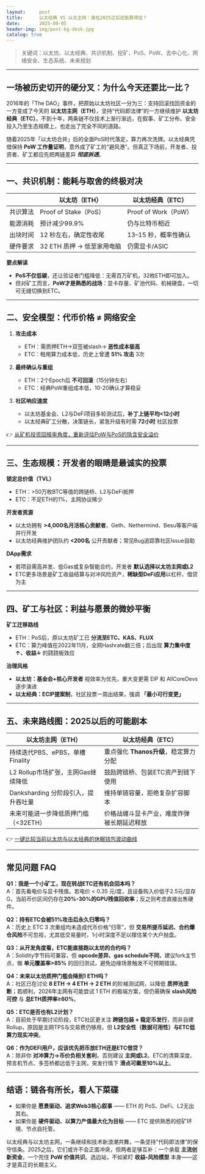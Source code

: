 ```yaml
---
layout:     post
title:      以太经典 VS 以太主网：谁在2025之后还能靠得住？
date:       2025-09-05
header-img: img/post-bg-desk.jpg
catalog: true
---
```


> 关键词：以太坊、以太经典、共识机制、挖矿、PoS、PoW、去中心化、网络安全、生态系统、未来规划

---

## 一场被历史切开的硬分叉：为什么今天还要比一比？

2016年的「The DAO」事件，把原始以太坊社区一分为三：支持回滚找回资金的一方变成了今天的 **以太坊主网（ETH）**，坚持“代码即法律”的一方继续维护 **以太坊经典（ETC）**。不到十年，两条链不仅技术上渐行渐远，在叙事、矿工分布、安全投入乃至生态规模上，也走出了完全不同的道路。

随着2025年「以太坊合并」后的全面PoS时代落定，算力再次洗牌。以太经典凭借保持 **PoW 工作量证明**，意外成了矿工的“避风港”。但真正下场前，开发者、投资者、矿工都应先把两链差异 ***彻底拆透***。

---

## 一、共识机制：能耗与取舍的终极对决

| | 以太坊（ETH） | 以太坊经典（ETC） |
|---|---|---|
| 共识算法 | Proof of Stake（PoS） | Proof of Work（PoW） |
| 能源消耗 | 预计减少99.9% | 仍与比特币相近 |
| 出块时间 | 12 秒左右，确定性收尾 | 13–15 秒，概率性确认 |
| 硬件要求 | 32 ETH 质押 → 低至家用电脑 | 仍需显卡/ASIC |

**要点解读**  
- **PoS不仅低碳**，还让验证者门槛降低：无需百万矿机，32枚ETH即可加入。  
- 但对矿工而言，**PoW才是熟悉的战场**：显卡存量、矿池代码、机械硬盘，一切可无缝切换到ETC。  

---

## 二、安全模型：代币价格 ≠ 网络安全

1. **攻击成本**  
   - ETH：需质押ETH→双签被slash→ **恶性成本极高**  
   - ETC：租用算力成本低，历史上曾遭 **51% 攻击** 3次

2. **最终确认与重组**  
   - ETH：2个Epoch后 **不可回滚**（15分钟左右）  
   - ETC：经典PoW重组成本低，10-20确认才算稳妥

3. **社区响应速度**  
   - 以太坊基金会、L2与DeFi项目多轮测试后，**补丁上链平均<12小时**  
   - 以太经典矿工分散，决策链长，紧急升级有时需 **72小时** 社区投票

👉 [从矿机投资回报率角度，重新评估PoW与PoS的隐含安全溢价](https://okxdog.com/)

---

## 三、生态规模：开发者的眼睛是最诚实的投票

**锁定总价值（TVL）**  
- ETH：>50万枚BTC等值的跨链桥、L2与DeFi抵押  
- ETC：不足ETH的1%，主网协议稀少

**开发者资源**  
- 以太坊拥有 **>4,000名月活核心贡献者**，Geth、Nethermind、Besu等客户端并行开发  
- 以太坊经典维护团队约 **<200名** 公开贡献者；常见Bug追踪靠社区Issue自助

**DApp需求**  
- 若项目需高并发、低Gas或复杂智能合约，开发者 **默认选择以太坊主网或L2**  
- ETC更多场景是矿工收益结算与对冲风险资产，**稀缺型DeFi应用**以杠杆、借贷为主

---

## 四、矿工与社区：利益与愿景的微妙平衡

**矿工迁移路线**  
- ETH：PoS后，原以太坊矿工已 **分流至ETC、KAS、FLUX**  
- ETC：算力峰值在2022年11月，全网Hashrate翻三倍；后出现 **算力集中度↑、收益↓** 的跷跷板效应

**治理风格**  
- **以太坊：基金会+核心开发者** 视效率为优先，重大变更需 EIP 和 AllCoreDevs 逐步演进  
- **以太经典：ECIP提案制**，社区投票一周出结果，强调 **「最小可行变更」**

---

## 五、未来路线图：2025以后的可能剧本

| 以太坊主网（ETH） | 以太坊经典（ETC） |
|---|---|
| 持续迭代PBS、ePBS，单槽Finality | 重点强化 **Thanos升级**，稳定算力分配 |
| L2 Rollup市场扩张，主网Gas继续降低 | 鼓励跨链桥、包装ETC资产到链下使用 |
| Danksharding 分阶段引入，提升吞吐量 | 维持单链容量，拒绝复杂扩容脚本 |
| 未来可能进一步降低质押门槛（<32ETH） | 价格战缠斗显卡产业，难度炸弹被长期延迟释放 |

👉 [一键比较当前以太坊与以太经典的休眠钱包波动曲线](https://okxdog.com/)

---

## 常见问题 FAQ

**Q1：我是一个小矿工，现在转战ETC还有机会回本吗？**  
A：首先看电价与显卡残值。若电价 < 0.35 元/度，且设备购入价低于2.5元/显存G，当前币价区间仍存在**20%-30%的GPU残值回收率**；反之则考虑直接出售硬件。

**Q2：持有ETC会被51%攻击后永久归零吗？**  
A：历史上 ETC 3 次重组均未造成代币价格“归零”，但 **交易所提币延迟、合约爆仓风险**不可忽视，尤其低交易量时，1小时深度不足以撑住某个大户抛盘。

**Q3：从开发角度看，ETC能直接跑以太坊的合约吗？**  
A：Solidity字节码可兼容，但 **opcode差异、gas schedule不同**，建议fork主节点，做 **单元覆盖率>85%** 的回归测试，避免边缘场景触发不可预期错误。

**Q4：未来以太坊质押门槛会降到1 ETH吗？**  
A：社区已在讨论 **8 ETH → 4 ETH → 2 ETH** 的阶梯测试网，以降低 **质押池垄断**；若顺利，2026年主网有可能尝试 1 ETH 的极端方案，但仍需确保 **slash风险可控** 与 **总ETH质押率≥60%**。

**Q5：ETC是否也有L2计划？**  
A：目前处于早期讨论阶段，ETC社区更关注 **跨链包装 + 稳定币发行**，而非自建Rollup，原因是主网TPS与交易费仍够用，但 **L2安全性（数据可用性）与ETC低算力现实冲突**。

**Q6：作为DEFI用户，应该优先把币放ETH还是ETC借贷？**  
A：除非你 **对冲算力→币价负相关套利**，否则建议 **主网或L2**。ETC的清算深度、预言机节点、多签桥都远低于主网，突发行情下 **滑点可飙至10%以上**。

---

## 结语：链各有所长，看人下菜碟

- 如果你是 **愿景驱动、追求Web3核心叙事** —— ETH 的 PoS、DeFi、L2无出其右。  
- 如果你是 **硬件驱动、以算力产值最大化为目标** —— ETC 提供熟悉的挖矿环境、节点自托管。  

以太经典与以太坊主网，一条继续和技术新浪潮共舞，一条坚持“代码即法律”的保守信条。2025之后，它们或许不会正面冲突，但两者足够互补：一个承载 **主流创新资金**，一个兜住 **PoW 价值共识**。选边站，不如紧盯 **收益-风险模型** 本身——这才是真正的长期主义。